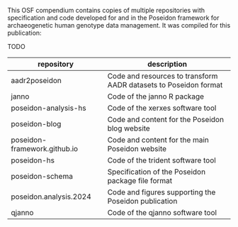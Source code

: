 This OSF compendium contains copies of multiple repositories with specification and code developed for and in the Poseidon framework for archaeogenetic human genotype data management. It was compiled for this publication:

TODO

| repository                   | description                                                       |
|------------------------------|-------------------------------------------------------------------|
| aadr2poseidon                | Code and resources to transform AADR datasets to Poseidon format  |
| janno                        | Code of the janno R package                                       |
| poseidon-analysis-hs         | Code of the xerxes software tool                                  |
| poseidon-blog                | Code and content for the Poseidon blog website                    |
| poseidon-framework.github.io | Code and content for the main Poseidon website                    |
| poseidon-hs                  | Code of the trident software tool                                 |
| poseidon-schema              | Specification of the Poseidon package file format                 |
| poseidon.analysis.2024       | Code and figures supporting the Poseidon publication              |
| qjanno                       | Code of the qjanno software tool                                  |
